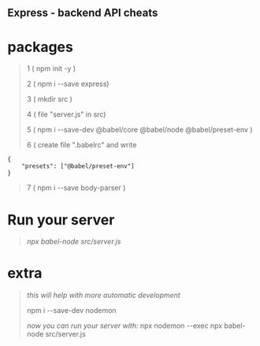 ## Express - backend API cheats
# **packages**
> 1 ( npm init -y )
>
> 2 ( npm i --save express)
>
> 3 ( mkdir src )
>
> 4 ( file "server.js" in src)
>
> 5 ( npm i --save-dev @babel/core @babel/node @babel/preset-env )
>
> 6 ( create file ".babelrc" and write 

    {
        "presets": ["@babel/preset-env"]
    }
    
>
> 7 ( npm i --save body-parser )



# **Run your server**
> *npx babel-node src/server.js*

# **extra** 
> *this will help with more automatic development*
>
> npm i --save-dev nodemon 
>
> *now you can run your server with:* 
> npx nodemon --exec npx babel-node src/server.js
